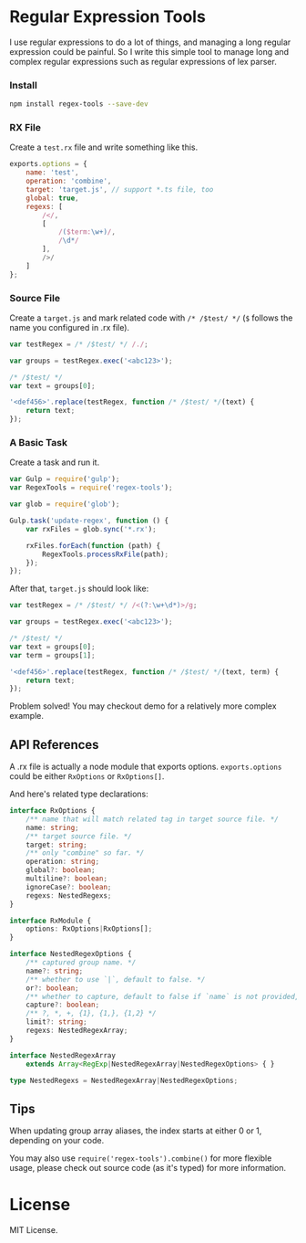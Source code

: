 ﻿# Regular Expression Tools

I use regular expressions to do a lot of things, and managing a long regular expression could be painful.
So I write this simple tool to manage long and complex regular expressions such as regular expressions of lex parser.

### Install

```sh
npm install regex-tools --save-dev
```

### RX File

Create a `test.rx` file and write something like this.

```javascript
exports.options = {
    name: 'test',
    operation: 'combine',
    target: 'target.js', // support *.ts file, too
    global: true,
    regexs: [
		/</,
		[
			/($term:\w+)/,
			/\d*/
		],
		/>/
	]
};
```

### Source File

Create a `target.js` and mark related code with `/* /$test/ */` (`$` follows the name you configured in .rx file).

```typescript
var testRegex = /* /$test/ */ /./;

var groups = testRegex.exec('<abc123>');

/* /$test/ */
var text = groups[0];

'<def456>'.replace(testRegex, function /* /$test/ */(text) {
	return text;
});
```

### A Basic Task

Create a task and run it.

```javascript
var Gulp = require('gulp');
var RegexTools = require('regex-tools');

var glob = require('glob');

Gulp.task('update-regex', function () {
    var rxFiles = glob.sync('*.rx');

    rxFiles.forEach(function (path) {
        RegexTools.processRxFile(path);
    });
});
```

After that, `target.js` should look like:

```javascript
var testRegex = /* /$test/ */ /<(?:\w+\d*)>/g;

var groups = testRegex.exec('<abc123>');

/* /$test/ */
var text = groups[0];
var term = groups[1];

'<def456>'.replace(testRegex, function /* /$test/ */(text, term) {
	return text;
});
```

Problem solved! You may checkout demo for a relatively more complex example.

## API References

A .rx file is actually a node module that exports options. `exports.options` could be either `RxOptions` or `RxOptions[]`.

And here's related type declarations:

```typescript
interface RxOptions {
	/** name that will match related tag in target source file. */
    name: string;
	/** target source file. */
    target: string;
	/** only "combine" so far. */
    operation: string;
    global?: boolean;
    multiline?: boolean;
    ignoreCase?: boolean;
    regexs: NestedRegexs;
}

interface RxModule {
    options: RxOptions|RxOptions[];
}

interface NestedRegexOptions {
	/** captured group name. */
    name?: string;
	/** whether to use `|`, default to false. */
    or?: boolean;
	/** whether to capture, default to false if `name` is not provided, otherwise true. */
    capture?: boolean;
	/** ?, *, +, {1}, {1,}, {1,2} */
    limit?: string;
    regexs: NestedRegexArray;
}

interface NestedRegexArray
    extends Array<RegExp|NestedRegexArray|NestedRegexOptions> { }

type NestedRegexs = NestedRegexArray|NestedRegexOptions;
```

## Tips

When updating group array aliases, the index starts at either 0 or 1, depending on your code.

You may also use `require('regex-tools').combine()` for more flexible usage, please check out source code (as it's typed) for more information.

# License

MIT License.

